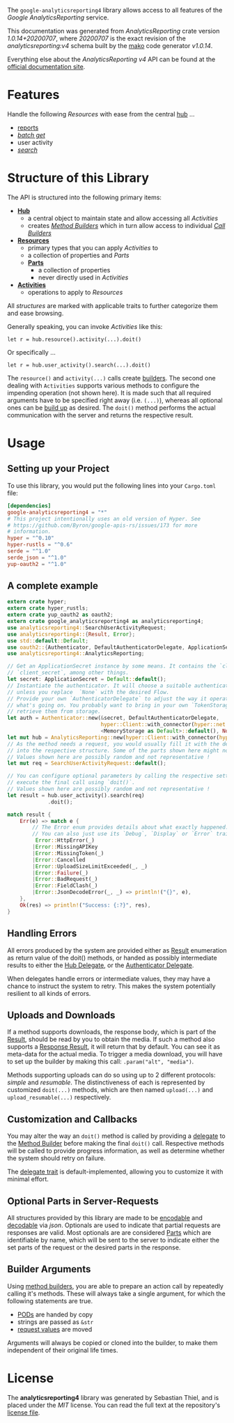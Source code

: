 <!---
DO NOT EDIT !
This file was generated automatically from 'src/mako/api/README.md.mako'
DO NOT EDIT !
-->
The `google-analyticsreporting4` library allows access to all features of the *Google AnalyticsReporting* service.

This documentation was generated from *AnalyticsReporting* crate version *1.0.14+20200707*, where *20200707* is the exact revision of the *analyticsreporting:v4* schema built by the [mako](http://www.makotemplates.org/) code generator *v1.0.14*.

Everything else about the *AnalyticsReporting* *v4* API can be found at the
[official documentation site](https://developers.google.com/analytics/devguides/reporting/core/v4/).
# Features

Handle the following *Resources* with ease from the central [hub](https://docs.rs/google-analyticsreporting4/1.0.14+20200707/google_analyticsreporting4/struct.AnalyticsReporting.html) ... 

* [reports](https://docs.rs/google-analyticsreporting4/1.0.14+20200707/google_analyticsreporting4/struct.Report.html)
 * [*batch get*](https://docs.rs/google-analyticsreporting4/1.0.14+20200707/google_analyticsreporting4/struct.ReportBatchGetCall.html)
* user activity
 * [*search*](https://docs.rs/google-analyticsreporting4/1.0.14+20200707/google_analyticsreporting4/struct.UserActivitySearchCall.html)




# Structure of this Library

The API is structured into the following primary items:

* **[Hub](https://docs.rs/google-analyticsreporting4/1.0.14+20200707/google_analyticsreporting4/struct.AnalyticsReporting.html)**
    * a central object to maintain state and allow accessing all *Activities*
    * creates [*Method Builders*](https://docs.rs/google-analyticsreporting4/1.0.14+20200707/google_analyticsreporting4/trait.MethodsBuilder.html) which in turn
      allow access to individual [*Call Builders*](https://docs.rs/google-analyticsreporting4/1.0.14+20200707/google_analyticsreporting4/trait.CallBuilder.html)
* **[Resources](https://docs.rs/google-analyticsreporting4/1.0.14+20200707/google_analyticsreporting4/trait.Resource.html)**
    * primary types that you can apply *Activities* to
    * a collection of properties and *Parts*
    * **[Parts](https://docs.rs/google-analyticsreporting4/1.0.14+20200707/google_analyticsreporting4/trait.Part.html)**
        * a collection of properties
        * never directly used in *Activities*
* **[Activities](https://docs.rs/google-analyticsreporting4/1.0.14+20200707/google_analyticsreporting4/trait.CallBuilder.html)**
    * operations to apply to *Resources*

All *structures* are marked with applicable traits to further categorize them and ease browsing.

Generally speaking, you can invoke *Activities* like this:

```Rust,ignore
let r = hub.resource().activity(...).doit()
```

Or specifically ...

```ignore
let r = hub.user_activity().search(...).doit()
```

The `resource()` and `activity(...)` calls create [builders][builder-pattern]. The second one dealing with `Activities` 
supports various methods to configure the impending operation (not shown here). It is made such that all required arguments have to be 
specified right away (i.e. `(...)`), whereas all optional ones can be [build up][builder-pattern] as desired.
The `doit()` method performs the actual communication with the server and returns the respective result.

# Usage

## Setting up your Project

To use this library, you would put the following lines into your `Cargo.toml` file:

```toml
[dependencies]
google-analyticsreporting4 = "*"
# This project intentionally uses an old version of Hyper. See
# https://github.com/Byron/google-apis-rs/issues/173 for more
# information.
hyper = "^0.10"
hyper-rustls = "^0.6"
serde = "^1.0"
serde_json = "^1.0"
yup-oauth2 = "^1.0"
```

## A complete example

```Rust
extern crate hyper;
extern crate hyper_rustls;
extern crate yup_oauth2 as oauth2;
extern crate google_analyticsreporting4 as analyticsreporting4;
use analyticsreporting4::SearchUserActivityRequest;
use analyticsreporting4::{Result, Error};
use std::default::Default;
use oauth2::{Authenticator, DefaultAuthenticatorDelegate, ApplicationSecret, MemoryStorage};
use analyticsreporting4::AnalyticsReporting;

// Get an ApplicationSecret instance by some means. It contains the `client_id` and 
// `client_secret`, among other things.
let secret: ApplicationSecret = Default::default();
// Instantiate the authenticator. It will choose a suitable authentication flow for you, 
// unless you replace  `None` with the desired Flow.
// Provide your own `AuthenticatorDelegate` to adjust the way it operates and get feedback about 
// what's going on. You probably want to bring in your own `TokenStorage` to persist tokens and
// retrieve them from storage.
let auth = Authenticator::new(&secret, DefaultAuthenticatorDelegate,
                              hyper::Client::with_connector(hyper::net::HttpsConnector::new(hyper_rustls::TlsClient::new())),
                              <MemoryStorage as Default>::default(), None);
let mut hub = AnalyticsReporting::new(hyper::Client::with_connector(hyper::net::HttpsConnector::new(hyper_rustls::TlsClient::new())), auth);
// As the method needs a request, you would usually fill it with the desired information
// into the respective structure. Some of the parts shown here might not be applicable !
// Values shown here are possibly random and not representative !
let mut req = SearchUserActivityRequest::default();

// You can configure optional parameters by calling the respective setters at will, and
// execute the final call using `doit()`.
// Values shown here are possibly random and not representative !
let result = hub.user_activity().search(req)
             .doit();

match result {
    Err(e) => match e {
        // The Error enum provides details about what exactly happened.
        // You can also just use its `Debug`, `Display` or `Error` traits
         Error::HttpError(_)
        |Error::MissingAPIKey
        |Error::MissingToken(_)
        |Error::Cancelled
        |Error::UploadSizeLimitExceeded(_, _)
        |Error::Failure(_)
        |Error::BadRequest(_)
        |Error::FieldClash(_)
        |Error::JsonDecodeError(_, _) => println!("{}", e),
    },
    Ok(res) => println!("Success: {:?}", res),
}

```
## Handling Errors

All errors produced by the system are provided either as [Result](https://docs.rs/google-analyticsreporting4/1.0.14+20200707/google_analyticsreporting4/enum.Result.html) enumeration as return value of 
the doit() methods, or handed as possibly intermediate results to either the 
[Hub Delegate](https://docs.rs/google-analyticsreporting4/1.0.14+20200707/google_analyticsreporting4/trait.Delegate.html), or the [Authenticator Delegate](https://docs.rs/yup-oauth2/*/yup_oauth2/trait.AuthenticatorDelegate.html).

When delegates handle errors or intermediate values, they may have a chance to instruct the system to retry. This 
makes the system potentially resilient to all kinds of errors.

## Uploads and Downloads
If a method supports downloads, the response body, which is part of the [Result](https://docs.rs/google-analyticsreporting4/1.0.14+20200707/google_analyticsreporting4/enum.Result.html), should be
read by you to obtain the media.
If such a method also supports a [Response Result](https://docs.rs/google-analyticsreporting4/1.0.14+20200707/google_analyticsreporting4/trait.ResponseResult.html), it will return that by default.
You can see it as meta-data for the actual media. To trigger a media download, you will have to set up the builder by making
this call: `.param("alt", "media")`.

Methods supporting uploads can do so using up to 2 different protocols: 
*simple* and *resumable*. The distinctiveness of each is represented by customized 
`doit(...)` methods, which are then named `upload(...)` and `upload_resumable(...)` respectively.

## Customization and Callbacks

You may alter the way an `doit()` method is called by providing a [delegate](https://docs.rs/google-analyticsreporting4/1.0.14+20200707/google_analyticsreporting4/trait.Delegate.html) to the 
[Method Builder](https://docs.rs/google-analyticsreporting4/1.0.14+20200707/google_analyticsreporting4/trait.CallBuilder.html) before making the final `doit()` call. 
Respective methods will be called to provide progress information, as well as determine whether the system should 
retry on failure.

The [delegate trait](https://docs.rs/google-analyticsreporting4/1.0.14+20200707/google_analyticsreporting4/trait.Delegate.html) is default-implemented, allowing you to customize it with minimal effort.

## Optional Parts in Server-Requests

All structures provided by this library are made to be [encodable](https://docs.rs/google-analyticsreporting4/1.0.14+20200707/google_analyticsreporting4/trait.RequestValue.html) and 
[decodable](https://docs.rs/google-analyticsreporting4/1.0.14+20200707/google_analyticsreporting4/trait.ResponseResult.html) via *json*. Optionals are used to indicate that partial requests are responses 
are valid.
Most optionals are are considered [Parts](https://docs.rs/google-analyticsreporting4/1.0.14+20200707/google_analyticsreporting4/trait.Part.html) which are identifiable by name, which will be sent to 
the server to indicate either the set parts of the request or the desired parts in the response.

## Builder Arguments

Using [method builders](https://docs.rs/google-analyticsreporting4/1.0.14+20200707/google_analyticsreporting4/trait.CallBuilder.html), you are able to prepare an action call by repeatedly calling it's methods.
These will always take a single argument, for which the following statements are true.

* [PODs][wiki-pod] are handed by copy
* strings are passed as `&str`
* [request values](https://docs.rs/google-analyticsreporting4/1.0.14+20200707/google_analyticsreporting4/trait.RequestValue.html) are moved

Arguments will always be copied or cloned into the builder, to make them independent of their original life times.

[wiki-pod]: http://en.wikipedia.org/wiki/Plain_old_data_structure
[builder-pattern]: http://en.wikipedia.org/wiki/Builder_pattern
[google-go-api]: https://github.com/google/google-api-go-client

# License
The **analyticsreporting4** library was generated by Sebastian Thiel, and is placed 
under the *MIT* license.
You can read the full text at the repository's [license file][repo-license].

[repo-license]: https://github.com/Byron/google-apis-rsblob/master/LICENSE.md
